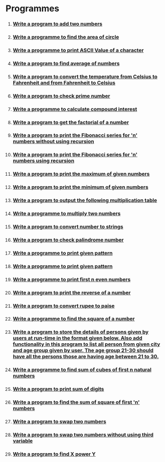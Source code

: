 # Programmes

1. ### [Write a program to add two numbers](./add-two-numbers/)
2. ### [Write a programme to find the area of circle](./area-of-circle/)
3. ### [Write a programme to print ASCII Value of a character](./ascii-value/)
4. ### [Write a program to find average of numbers](./average-of-numbers/)
5. ### [Write a program to convert the temperature from Celsius to Fahrenheit and from Fahrenheit to Celsius](./celsius-to-fahrenheit/)
6. ### [Write a program to check prime number](./check-prime-number/)
7. ### [Write a programme to calculate compound interest](./compound-interest-calculator/)
8. ### [Write a program to get the factorial of a number](./factorial/)
9. ### [Write a program to print the Fibonacci series for 'n' numbers without using recursion](./fibonaci-series-without-using-recursion/)
10. ### [Write a program to print the Fibonacci series for 'n' numbers using recursion](./fibonnaci-series-using-recursion/)
11. ### [Write a program to print the maximum of given numbers](./maximum-of-numbers/)
12. ### [Write a program to print the minimum of given numbers](./minimum-of-numbers/)
13. ### [Write a program to output the following multiplication table](./multiplication-table/)
14. ### [Write a programme to multiply two numbers](./multiply-two-numbers/)
15. ### [Write a program to convert number to strings](./number-to-string/)
16. ### [Write a program to check palindrome number](./palindrome-number/)
17. ### [Write a programme to print given pattern](./pattern-1/)
18. ### [Write a programme to print given pattern](./pattern-2/)
19. ### [Write a programme to print first n even numbers](print-even-numbers/index.md)
20. ### [Write a program to print the reverse of a number](./reverse-of-a-number/)
21. ### [Write a program to convert rupee to paise](./rupee-to-paise/)
22. ### [Write a programme to find the square of a number](./square-of-number/)
23. ### [Write a program to store the details of persons given by users at run-time in the format given below. Also add functionality in this program to list all person from given city and age group given by user. The age group 21-30 should have all the persons those are having age between 21 to 30.](./store-the-details-of-persons/)
24. ### [Write a programme to find sum of cubes of first n natural numbers](./sum-of-cubes/)
25. ### [Write a program to print sum of digits](./sum-of-digits/)
26. ### [Write a program to find the sum of square of first 'n' numbers](./sum-of-square/)
27. ### [Write a program to swap two numbers](./swap-two-numbers/)
28. ### [Write a program to swap two numbers without using third variable](./swap-two-numbers-without-using-third-varible/)
29. ### [Write a program to find X power Y](x-power-y/index.md)
